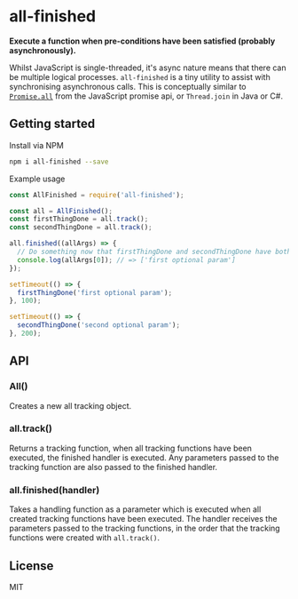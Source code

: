 # all-finished

**Execute a function when pre-conditions have been satisfied (probably asynchronously).**

Whilst JavaScript is single-threaded, it's async nature means that there can be multiple logical processes. `all-finished` is a tiny utility to assist with synchronising asynchronous calls. This is conceptually similar to [`Promise.all`](https://developer.mozilla.org/en/docs/Web/JavaScript/Reference/Global_Objects/Promise/all) from the JavaScript promise api, or `Thread.join` in Java or C#.

## Getting started
Install via NPM
```bash
npm i all-finished --save
```

Example usage
```javascript
const AllFinished = require('all-finished');

const all = AllFinished();
const firstThingDone = all.track();
const secondThingDone = all.track();

all.finished((allArgs) => {
  // Do something now that firstThingDone and secondThingDone have both been executed
  console.log(allArgs[0]); // => ['first optional param']
});

setTimeout(() => {
  firstThingDone('first optional param');
}, 100);

setTimeout(() => {
  secondThingDone('second optional param');
}, 200);
```

## API
### All()
Creates a new all tracking object.
### all.track()
Returns a tracking function, when all tracking functions have been executed, the finished handler is executed. Any parameters passed to the tracking function are also passed to the finished handler.
### all.finished(handler)
Takes a handling function as a parameter which is executed when all created tracking functions have been executed. The handler receives the parameters passed to the tracking functions, in the order that the tracking functions were created with `all.track()`.

## License
MIT

